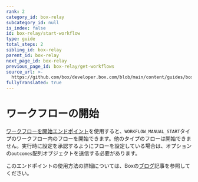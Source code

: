 ```yaml
---
rank: 2
category_id: box-relay
subcategory_id: null
is_index: false
id: box-relay/start-workflow
type: guide
total_steps: 2
sibling_id: box-relay
parent_id: box-relay
next_page_id: box-relay
previous_page_id: box-relay/get-workflows
source_url: >-
  https://github.com/box/developer.box.com/blob/main/content/guides/box-relay/start-workflow.md
fullyTranslated: true
---
```

# ワークフローの開始

[ワークフローを開始エンドポイント][start]を使用すると、`WORKFLOW_MANUAL_START`タイプのワークフロー内のフローを開始できます。他のタイプのフローは開始できません。実行時に設定を承認するようにフローを設定している場合は、オプションの`outcomes`配列オブジェクトを送信する必要があります。

<Message type="notice">

このエンドポイントの使用方法の詳細については、Boxの[ブログ][blog]記事を参照してください。

</Message>

<Samples id="post_workflows_id_start">

</Samples>

[start]: e://post-workflows-id-start

<!-- i18n-enable localize-links -->

[blog]: https://medium.com/@Box_Developers/手動開始ワークフローapiとbox-relay-64f9136f1682

<!-- i18n-disable localize-links -->
